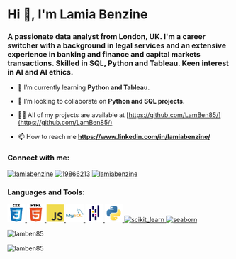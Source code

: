 <h1 align="left">Hi 👋, I'm Lamia Benzine</h1>
<h3 align="left">A passionate data analyst from London, UK. I'm a career switcher with a background in legal services and an extensive experience in banking and finance and capital markets transactions. Skilled in SQL, Python and Tableau. Keen interest in AI and AI ethics.</h3>

- 🌱 I’m currently learning **Python and Tableau.**

- 👯 I’m looking to collaborate on **Python and SQL projects.**

- 👨‍💻 All of my projects are available at [https://github.com/LamBen85/](https://github.com/LamBen85/)

- 📫 How to reach me **https://www.linkedin.com/in/lamiabenzine/**

<h3 align="left">Connect with me:</h3>
<p align="left">
<a href="https://linkedin.com/in/lamiabenzine" target="blank"><img align="center" src="https://raw.githubusercontent.com/rahuldkjain/github-profile-readme-generator/master/src/images/icons/Social/linked-in-alt.svg" alt="lamiabenzine" height="30" width="40" /></a>
<a href="https://stackoverflow.com/users/19866213" target="blank"><img align="center" src="https://raw.githubusercontent.com/rahuldkjain/github-profile-readme-generator/master/src/images/icons/Social/stack-overflow.svg" alt="19866213" height="30" width="40" /></a>
<a href="https://kaggle.com/lamiabenzine" target="blank"><img align="center" src="https://raw.githubusercontent.com/rahuldkjain/github-profile-readme-generator/master/src/images/icons/Social/kaggle.svg" alt="lamiabenzine" height="30" width="40" /></a>
</p>

<h3 align="left">Languages and Tools:</h3>
<p align="left"> <a href="https://www.w3schools.com/css/" target="_blank" rel="noreferrer"> <img src="https://raw.githubusercontent.com/devicons/devicon/master/icons/css3/css3-original-wordmark.svg" alt="css3" width="40" height="40"/> </a> <a href="https://www.w3.org/html/" target="_blank" rel="noreferrer"> <img src="https://raw.githubusercontent.com/devicons/devicon/master/icons/html5/html5-original-wordmark.svg" alt="html5" width="40" height="40"/> </a> <a href="https://developer.mozilla.org/en-US/docs/Web/JavaScript" target="_blank" rel="noreferrer"> <img src="https://raw.githubusercontent.com/devicons/devicon/master/icons/javascript/javascript-original.svg" alt="javascript" width="40" height="40"/> </a> <a href="https://www.mysql.com/" target="_blank" rel="noreferrer"> <img src="https://raw.githubusercontent.com/devicons/devicon/master/icons/mysql/mysql-original-wordmark.svg" alt="mysql" width="40" height="40"/> </a> <a href="https://pandas.pydata.org/" target="_blank" rel="noreferrer"> <img src="https://raw.githubusercontent.com/devicons/devicon/2ae2a900d2f041da66e950e4d48052658d850630/icons/pandas/pandas-original.svg" alt="pandas" width="40" height="40"/> </a> <a href="https://www.python.org" target="_blank" rel="noreferrer"> <img src="https://raw.githubusercontent.com/devicons/devicon/master/icons/python/python-original.svg" alt="python" width="40" height="40"/> </a> <a href="https://scikit-learn.org/" target="_blank" rel="noreferrer"> <img src="https://upload.wikimedia.org/wikipedia/commons/0/05/Scikit_learn_logo_small.svg" alt="scikit_learn" width="40" height="40"/> </a> <a href="https://seaborn.pydata.org/" target="_blank" rel="noreferrer"> <img src="https://seaborn.pydata.org/_images/logo-mark-lightbg.svg" alt="seaborn" width="40" height="40"/> </a> </p>

<p><img align="center" src="https://github-readme-stats.vercel.app/api/top-langs?username=lamben85&show_icons=true&locale=en&layout=compact" alt="lamben85" /></p>

<p><img align="center" src="https://github-readme-streak-stats.herokuapp.com/?user=lamben85&" alt="lamben85" /></p>

